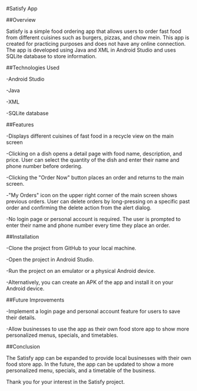 #Satisfy App

##Overview

Satisfy is a simple food ordering app that allows users to order fast food from different cuisines such as burgers, pizzas, and chow mein. This app is created for practicing purposes and does not have any online connection. The app is developed using Java and XML in Android Studio and uses SQLite database to store information.

##Technologies Used

-Android Studio

-Java

-XML

-SQLite database

##Features

-Displays different cuisines of fast food in a recycle view on the main screen

-Clicking on a dish opens a detail page with food name, description, and price. User can select the quantity of the dish and enter their name and phone number before ordering.

-Clicking the "Order Now" button places an order and returns to the main screen.

-"My Orders" icon on the upper right corner of the main screen shows previous orders. User can delete orders by long-pressing on a specific past order and confirming the delete action from the alert dialog.

-No login page or personal account is required. The user is prompted to enter their name and phone number every time they place an order.

##Installation

-Clone the project from GitHub to your local machine.

-Open the project in Android Studio.

-Run the project on an emulator or a physical Android device.

-Alternatively, you can create an APK of the app and install it on your Android device.


##Future Improvements

-Implement a login page and personal account feature for users to save their details.

-Allow businesses to use the app as their own food store app to show more personalized menus, specials, and timetables.

##Conclusion

The Satisfy app can be expanded to provide local businesses with their own food store app. In the future, the app can be updated to show a more personalized menu, specials, and a timetable of the business.

Thank you for your interest in the Satisfy project.
